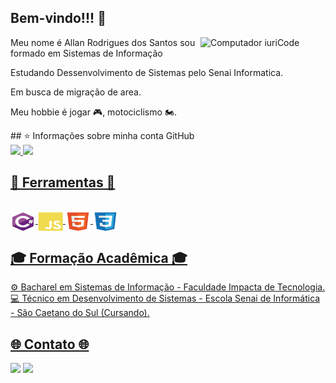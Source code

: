 ## Bem-vindo!!! 👋 

<img src="https://raw.githubusercontent.com/MicaelliMedeiros/micaellimedeiros/master/image/computer-illustration.png" min-width="200px" max-width="200px" width="200px" align="right" alt="Computador iuriCode">
<div>
 Meu nome é Allan Rodrigues dos Santos sou formado em Sistemas de Informação
 
 Estudando Dessenvolvimento de Sistemas pelo Senai Informatica.
  
 Em busca de migração de area.
  
 Meu hobbie é jogar 🎮, motociclismo 🏍.

</div>
<!--
![cms_files_10224_1671211139Prancheta_3](https://github.com/AllanR1991/AllanR1991/assets/22855740/bff54bb3-c0e6-4a63-972d-a6bdeb23f9d9)
-->
## ⭐ Informações sobre minha conta GitHub   
 <div>
  <a href="https://github.com/AllanR1991">
  <img height="180em" src="https://github-readme-stats.vercel.app/api?username=allanR1991&show_icons=true&theme=dracula&include_all_commits=true&count_private=true"/>
  <img height="180em" src="https://github-readme-stats.vercel.app/api/top-langs/?username=AllanR1991&layout=compact&langs_count=16&theme=dracula"/>
</div>
  
 <h2>🔧 Ferramentas 🔧</h2>
<div style="display: inline_block"><br>
  <img align="center" alt="Csharp" height="30" width="40" src="https://raw.githubusercontent.com/devicons/devicon/master/icons/csharp/csharp-original.svg">
  <img align="center" alt="Js" height="30" width="40" src="https://raw.githubusercontent.com/devicons/devicon/master/icons/javascript/javascript-plain.svg">  
  <img align="center" alt="HTML" height="30" width="40" src="https://raw.githubusercontent.com/devicons/devicon/master/icons/html5/html5-original.svg">
  <img align="center" alt="CSS" height="30" width="40" src="https://raw.githubusercontent.com/devicons/devicon/master/icons/css3/css3-original.svg">
<div>


<div>
  <h2>🎓 Formação Acadêmica 🎓</h2> 
 ⚙️ Bacharel em Sistemas de Informação - Faculdade Impacta de Tecnologia. <br>
 💻 Técnico em Desenvolvimento de Sistemas - Escola Senai de Informática - São Caetano do Sul (Cursando). <br>
</div>

<div>
   <h2>🌐 Contato 🌐</h2> 
   <a height=800px href = "mailto:allanrodrigues1991.ar@gmail.com"><img src="https://img.shields.io/badge/-Gmail-%23333?style=for-the-badge&logo=gmail&logoColor=white?logoWidth=200px" target="_blank"></a>
  <a href="https://www.linkedin.com/in/allan-rodrigues-23a05785" target="_blank"><img src="https://img.shields.io/badge/-LinkedIn-%230077B5?style=for-the-badge&logo=linkedin&logoColor=white" target="_blank"></a>   
  
 </div>
